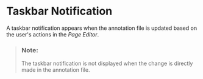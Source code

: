 <!-- loioc66373ab02f1447da3b7c2f527f7ea69 -->

# Taskbar Notification

A taskbar notification appears when the annotation file is updated based on the user's actions in the *Page Editor*.

> ### Note:  
> The taskbar notification is not displayed when the change is directly made in the annotation file.

